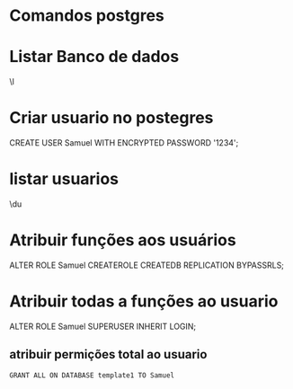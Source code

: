 # Comandos postgres

# Listar Banco de dados

\l

# Criar usuario no postegres

CREATE USER Samuel WITH ENCRYPTED PASSWORD '1234';

# listar usuarios

\du

# Atribuir funções aos usuários

ALTER ROLE Samuel CREATEROLE CREATEDB REPLICATION BYPASSRLS;

# Atribuir todas a funções ao usuario

ALTER ROLE Samuel SUPERUSER INHERIT LOGIN;

## atribuir permições total ao usuario

    GRANT ALL ON DATABASE template1 TO Samuel
